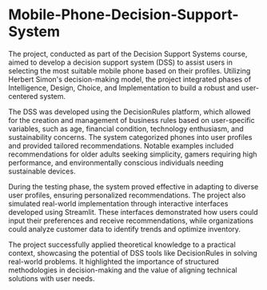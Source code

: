 # Mobile-Phone-Decision-Support-System

The project, conducted as part of the Decision Support Systems course, aimed to develop a decision support system (DSS) to assist users in selecting the most suitable mobile phone based on their profiles. Utilizing Herbert Simon's decision-making model, the project integrated phases of Intelligence, Design, Choice, and Implementation to build a robust and user-centered system.

The DSS was developed using the DecisionRules platform, which allowed for the creation and management of business rules based on user-specific variables, such as age, financial condition, technology enthusiasm, and sustainability concerns. The system categorized phones into user profiles and provided tailored recommendations. Notable examples included recommendations for older adults seeking simplicity, gamers requiring high performance, and environmentally conscious individuals needing sustainable devices.

During the testing phase, the system proved effective in adapting to diverse user profiles, ensuring personalized recommendations. The project also simulated real-world implementation through interactive interfaces developed using Streamlit. These interfaces demonstrated how users could input their preferences and receive recommendations, while organizations could analyze customer data to identify trends and optimize inventory.

The project successfully applied theoretical knowledge to a practical context, showcasing the potential of DSS tools like DecisionRules in solving real-world problems. It highlighted the importance of structured methodologies in decision-making and the value of aligning technical solutions with user needs.

